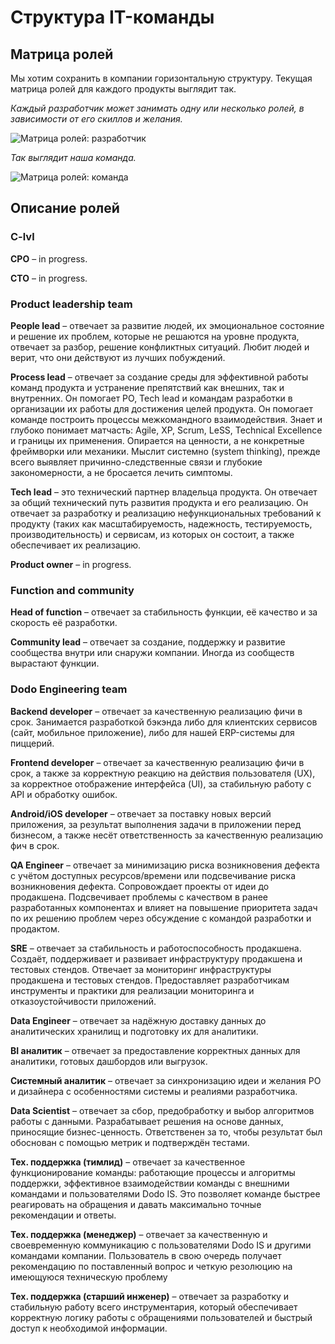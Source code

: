 # Структура IT-команды

## Матрица ролей

Мы хотим сохранить в компании горизонтальную структуру. Текущая матрица ролей для каждого продукты выглядит так.

*Каждый разработчик может занимать одну или несколько ролей, в зависимости от его скиллов и желания.*

![Матрица ролей: разработчик](https://habrastorage.org/webt/bt/px/zm/btpxzmet4pbhvlad1iu1som-dim.png)

*Так выглядит наша команда.*

![Матрица ролей: команда](https://habrastorage.org/webt/iv/a3/4e/iva34eu7ndz1jtwlzlaajdk8vae.png)

## Описание ролей

### C-lvl

**CPO** – in progress.

**CTO** – in progress.

### Product leadership team

**People lead** – отвечает за развитие людей, их эмоциональное состояние и решение их проблем, которые не решаются на уровне продукта, отвечает за разбор, решение конфликтных ситуаций. Любит людей и верит, что они действуют из лучших побуждений.

**Process lead** – отвечает за создание среды для эффективной работы команд продукта и устранение препятствий как внешних, так и внутренних. Он помогает PO, Tech lead и командам разработки в организации их работы для достижения целей продукта. Он помогает команде построить процессы межкомандного взаимодействия. Знает и глубоко понимает матчасть: Agile, XP, Scrum, LeSS, Technical Excellence и границы их применения. Опирается на ценности, а не конкретные фреймворки или механики. Мыслит системно (system thinking), прежде всего выявляет причинно-следственные связи и глубокие закономерности, а не бросается лечить симптомы.

**Tech lead** – это технический партнер владельца продукта. Он отвечает за общий технический путь развития продукта и его реализацию. Он отвечает за разработку и реализацию нефункциональных требований к продукту (таких как масштабируемость, надежность, тестируемость, производительность) и сервисам, из которых он состоит, а также обеспечивает их реализацию.

**Product owner** – in progress.

### Function and community

**Head of function** – отвечает за стабильность функции, её качество и за скорость её разработки.

**Community lead** – отвечает за создание, поддержку и развитие сообщества внутри или снаружи компании. Иногда из сообществ вырастают функции.

### Dodo Engineering team

**Backend developer** – отвечает за качественную реализацию фичи в срок. Занимается разработкой бэкэнда либо для клиентских сервисов (сайт, мобильное приложение), либо для нашей ERP-системы для пиццерий.

**Frontend developer** – отвечает за качественную реализацию фичи в срок, а также за корректную реакцию на действия пользователя (UX), за корректное отображение интерфейса (UI), за стабильную работу с API и обработку ошибок.

**Android/iOS developer** – отвечает за поставку новых версий приложения, за результат выполнения задачи в приложении перед бизнесом, а также несёт ответственность за качественную реализацию фич в срок.

**QA Engineer** – отвечает за минимизацию риска возникновения дефекта с учётом доступных ресурсов/времени или подсвечивание риска возникновения дефекта. Сопровождает проекты от идеи до продакшена. Подсвечивает проблемы с качеством в ранее разработанных компонентах и влияет на повышение приоритета задач по их решению проблем через обсуждение с командой разработки и продактом.

**SRE** – отвечает за стабильность и работоспособность продакшена. Создаёт, поддерживает и развивает инфраструктуру продакшена и тестовых стендов. Отвечает за мониторинг инфраструктуры продакшена и тестовых стендов. Предоставляет разработчикам инструменты и практики для реализации мониторинга и отказоустойчивости приложений.

**Data Engineer** – отвечает за надёжную доставку данных до аналитических хранилищ и подготовку их для аналитики.

**BI аналитик** – отвечает за предоставление корректных данных для аналитики, готовых дашбордов или выгрузок.

**Системный аналитик** – отвечает за синхронизацию идеи и желания PO и дизайнера с особенностями системы и реалиями разработчика.

**Data Scientist** – отвечает за сбор, предобработку и выбор алгоритмов работы с данными. Разрабатывает решения на основе данных, приносящие бизнес-ценность. Ответственен за то, чтобы результат был обоснован с помощью метрик и подтверждён тестами.

**Тех. поддержка (тимлид)** – отвечает за качественное функционирование команды: работающие процессы и алгоритмы поддержки, эффективное взаимодействии команды с внешними командами и пользователями Dodo IS. Это позволяет команде быстрее реагировать на обращения и давать максимально точные рекомендации и ответы.

**Тех. поддержка (менеджер)** – отвечает за качественную и своевременную коммуникацию с пользователями Dodo IS и другими командами компании. Пользователь в свою очередь получает рекомендацию по поставленный вопрос и четкую резолюцию на имеющуюся техническую проблему

**Тех. поддержка (старший инженер)** – отвечает за разработку и стабильную работу всего инструментария, который обеспечивает корректную логику работы с обращениями пользователей и быстрый доступ к необходимой информации.
